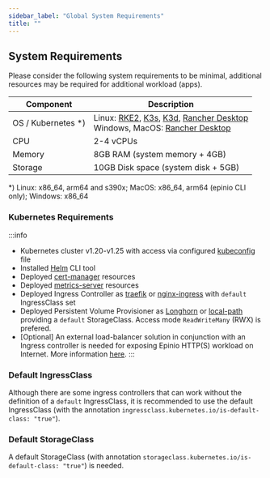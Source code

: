 ```yaml
---
sidebar_label: "Global System Requirements"
title: ""
---
```


## System Requirements

Please consider the following system requirements to be minimal, additional resources may be required for additional workload (apps).

| Component | Description |
| --- | --- |
| OS / Kubernetes *) | Linux: [RKE2](../../howtos/install_epinio_on_rke.md), [K3s](../../howtos/install_epinio_on_k3s.md),   [K3d](../../howtos/install_epinio_on_k3d.md), [Rancher Desktop](../../howtos/install_epinio_on_rancher_desktop.md)<br/>Windows, MacOS: [Rancher Desktop](../../howtos/install_epinio_on_rancher_desktop.md) |
| CPU | 2-4 vCPUs |
| Memory | 8GB RAM (system memory + 4GB) |
| Storage | 10GB Disk space (system disk + 5GB) |

*) Linux: x86_64, arm64 and s390x; MacOS: x86_64, arm64 (epinio CLI only); Windows: x86_64

### Kubernetes Requirements
:::info
* Kubernetes cluster v1.20-v1.25 with access via configured [kubeconfig](https://kubernetes.io/docs/concepts/configuration/organize-cluster-access-kubeconfig/#the-kubeconfig-environment-variable) file
* Installed [Helm](https://helm.sh/docs/intro/install/) CLI tool
* Deployed [cert-manager](https://cert-manager.io/docs/installation/helm/) resources
* Deployed [metrics-server](https://github.com/kubernetes-sigs/metrics-server#installation) resources
* Deployed Ingress Controller as [traefik](https://doc.traefik.io/traefik/getting-started/install-traefik/#use-the-helm-chart) or [nginx-ingress](https://docs.nginx.com/nginx-ingress-controller/installation/installation-with-helm/) with `default` IngressClass set
* Deployed Persistent Volume Provisioner as [Longhorn](https://longhorn.io) or [local-path](https://github.com/rancher/local-path-provisioner) providing a `default` StorageClass. Access mode `ReadWriteMany` (RWX) is prefered.
* [Optional] An external load-balancer solution in conjunction with an Ingress controller is needed for exposing Epinio HTTP(S) workload on Internet. More information [here](../../howtos/provision_external_ip_for_local_kubernetes). <!--REVISIT the link-->
:::

### Default IngressClass

Although there are some ingress controllers that can work without the definition of a `default` IngressClass, it is recommended to use the default IngressClass (with the annotation `ingressclass.kubernetes.io/is-default-class: "true"`).

### Default StorageClass

A default StorageClass (with annotation `storageclass.kubernetes.io/is-default-class: "true"`) is needed.
